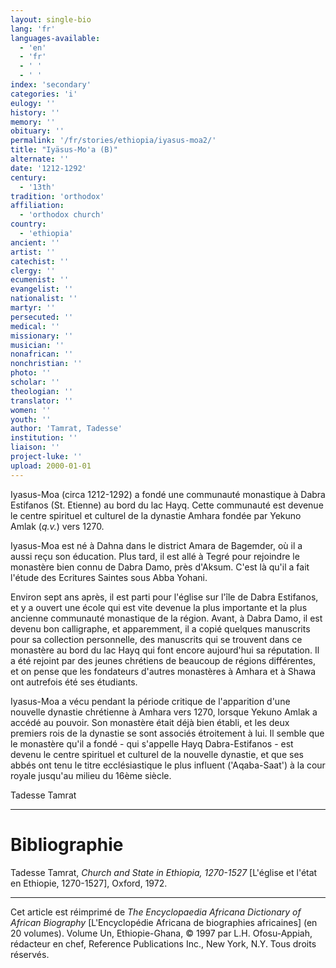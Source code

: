 ```yaml
---
layout: single-bio
lang: 'fr'
languages-available:
  - 'en'
  - 'fr'
  - ' '
  - ' '
index: 'secondary'
categories: 'i'
eulogy: ''
history: ''
memory: ''
obituary: ''
permalink: '/fr/stories/ethiopia/iyasus-moa2/'
title: "Iyäsus-Mo'a (B)"
alternate: ''
date: '1212-1292'
century:
  - '13th'
tradition: 'orthodox'
affiliation:
  - 'orthodox church'
country:
  - 'ethiopia'
ancient: ''
artist: ''
catechist: ''
clergy: ''
ecumenist: ''
evangelist: ''
nationalist: ''
martyr: ''
persecuted: ''
medical: ''
missionary: ''
musician: ''
nonafrican: ''
nonchristian: ''
photo: ''
scholar: ''
theologian: ''
translator: ''
women: ''
youth: ''
author: 'Tamrat, Tadesse'
institution: ''
liaison: ''
project-luke: ''
upload: 2000-01-01
---
```



Iyasus-Moa (circa 1212-1292) a fondé une communauté monastique à Dabra Estifanos (St. Etienne) au bord du lac Hayq. Cette communauté est devenue le centre spirituel et culturel de la dynastie Amhara fondée par Yekuno Amlak (*q.v.*) vers 1270.

Iyasus-Moa est né à Dahna dans le district Amara de Bagemder, où il a aussi reçu son éducation. Plus tard, il est allé à Tegré pour rejoindre le monastère bien connu de Dabra Damo, près d'Aksum. C'est là qu'il a fait l'étude des Ecritures Saintes sous Abba Yohani.

Environ sept ans après, il est parti pour l'église sur l'île de Dabra Estifanos, et y a ouvert une école qui est vite devenue la plus importante et la plus ancienne communauté monastique de la région. Avant, à Dabra Damo, il est devenu bon calligraphe, et apparemment, il a copié quelques manuscrits pour sa collection personnelle, des manuscrits qui se trouvent dans ce monastère au bord du lac Hayq qui font encore aujourd'hui sa réputation. Il a été rejoint par des jeunes chrétiens de beaucoup de régions différentes, et on pense que les fondateurs d'autres monastères à Amhara et à Shawa ont autrefois été ses étudiants.

Iyasus-Moa a vécu pendant la période critique de l'apparition d'une nouvelle dynastie chrétienne à Amhara vers 1270, lorsque Yekuno Amlak a accédé au pouvoir. Son monastère était déjà bien établi, et les deux premiers rois de la dynastie se sont associés étroitement à lui. Il semble que le monastère qu'il a fondé - qui s'appelle Hayq Dabra-Estifanos - est devenu le centre spirituel et culturel de la nouvelle dynastie, et que ses abbés ont tenu le titre ecclésiastique le plus influent ('Aqaba-Saat') à la cour royale jusqu'au milieu du 16ème siècle.

Tadesse Tamrat

---

# Bibliographie

Tadesse Tamrat, *Church and State in Ethiopia, 1270-1527* [L'église et l'état en Ethiopie, 1270-1527], Oxford, 1972.

---

Cet article est réimprimé de *The Encyclopaedia Africana Dictionary of African Biography* [L'Encyclopédie Africana de biographies africaines] (en 20 volumes). Volume Un, Ethiopie-Ghana, © 1997 par L.H. Ofosu-Appiah, rédacteur en chef, Reference Publications Inc., New York, N.Y. Tous droits réservés.
